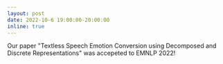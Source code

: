 ```yaml
---
layout: post
date: 2022-10-6 19:00:00-20:00:00
inline: true
---
```


Our paper "Textless Speech Emotion Conversion using Decomposed and Discrete Representations" was accepeted to EMNLP 2022!